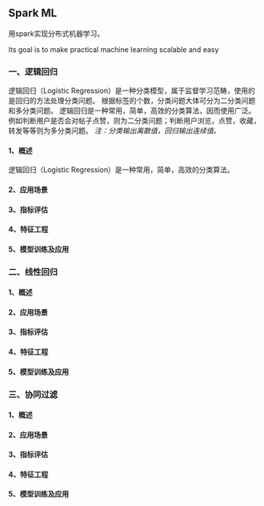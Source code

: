 ## Spark ML

用spark实现分布式机器学习。

Its goal is to make practical machine learning scalable and easy

### 一、逻辑回归

逻辑回归（Logistic Regression）是一种分类模型，属于监督学习范畴，使用的是回归的方法处理分类问题。
根据标签的个数，分类问题大体可分为二分类问题和多分类问题。
逻辑回归是一种常用，简单，高效的分类算法，因而使用广泛。
例如判断用户是否会对帖子点赞，则为二分类问题；判断用户浏览，点赞，收藏，转发等等则为多分类问题。
*注：分类输出离散值，回归输出连续值。*

#### 1、概述
逻辑回归（Logistic Regression）是一种常用，简单，高效的分类算法。

#### 2、应用场景


#### 3、指标评估


#### 4、特征工程


#### 5、模型训练及应用


### 二、线性回归


#### 1、概述


#### 2、应用场景


#### 3、指标评估


#### 4、特征工程


#### 5、模型训练及应用


### 三、协同过滤


#### 1、概述


#### 2、应用场景


#### 3、指标评估


#### 4、特征工程


#### 5、模型训练及应用



